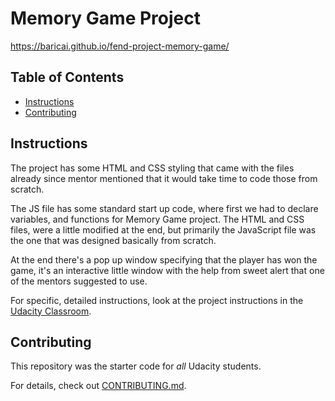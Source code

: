 

# Memory Game Project

https://baricai.github.io/fend-project-memory-game/


## Table of Contents

* [Instructions](#instructions)
* [Contributing](#contributing)

## Instructions

The project has some HTML and CSS styling that came with the files already since mentor mentioned that it would take time to code those from scratch.

The JS file has some standard start up code, where first we had to declare variables, and functions for Memory Game project. The HTML and CSS files, were a little modified at the end, but primarily the JavaScript file was the one that was designed basically from scratch.

At the end there's a pop up window specifying that the player has won the game, it's an interactive little window with the help from sweet alert that one of the mentors suggested to use.



For specific, detailed instructions, look at the project instructions in the [Udacity Classroom](https://classroom.udacity.com/me).

## Contributing

This repository was the starter code for _all_ Udacity students. 

For details, check out [CONTRIBUTING.md](CONTRIBUTING.md).
